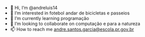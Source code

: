 - 👋 Hi, I’m @andreluis14
- 👀 I’m interested in fotebol andar de bicicletas e passeios
- 🌱 I’m currently learning programaçâo
- 💞️ I’m looking to collaborate on computaçâo e para a natureza
- 📫 How to reach me andre.santos.garcia@escola.pr.gov.br

<!---
andreluis14/andreluis14 is a ✨ special ✨ repository because its `README.md` (this file) appears on your GitHub profile.
You can click the Preview link to take a look at your changes.
--->

